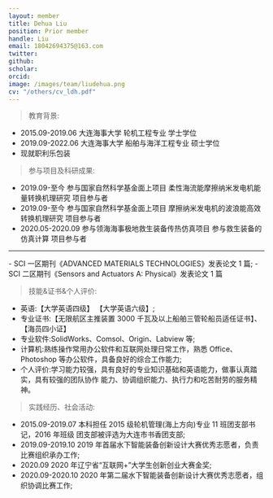 ```yaml
---
layout: member
title: Dehua Liu
position: Prior member
handle: Liu
email: 18042694375@163.com
twitter: 
github: 
scholar:
orcid: 
image: /images/team/liudehua.png
cv: "/others/cv_ldh.pdf"
---
```


> 教育背景:

- 2015.09-2019.06 大连海事大学 轮机工程专业 学士学位
- 2019.09-2022.06 大连海事大学 船舶与海洋工程专业 硕士学位
- 现就职利乐包装



> 参与项目及科研成果:

- 2019.09-至今 参与国家自然科学基金面上项目 柔性海流能摩擦纳米发电机能量转换机理研究 项目参与者
- 2019.09-至今 参与国家自然科学基金面上项目 摩擦纳米发电机的波浪能高效转换机理研究 项目参与者
- 2020.05-2020.09 参与领海海事极地救生装备传热仿真项目 参与救生装备的仿真计算 项目参与者 
<hr>
- SCI 一区期刊《ADVANCED MATERIALS TECHNOLOGIES》发表论文 1 篇;
- SCI 二区期刊《Sensors and Actuators A: Physical》发表论文 1 篇

> 技能&证书&个人评价:

- 英语:【大学英语四级】 【大学英语六级】;
- 专业证书:【无限航区主推装置 3000 千瓦及以上船舶三管轮船员适任证书】、【海员四小证】 
- 专业软件:SolidWorks、Comsol、Origin、Labview 等;
- 计算机:熟练操作常用办公软件和互联网处理日常工作，熟悉 Office、Photoshop 等办公软件，具备良好的综合工作能力; 
- 个人评价:学习能力较强，具有良好的专业知识基础和英语能力，做事认真踏实，具有较强的团队协作 能力、协调组织能力、执行力和吃苦耐劳的服务精神。

> 实践经历、社会活动:

- 2015.09-2019.07 本科担任 2015 级轮机管理(海上方向)专业 11 班团支部书记，2016 年班级 团支部被评选为大连市书香团支部;
- 2019.09-2019.10 2019 年首届水下智能装备创新设计大赛优秀志愿者，负责比赛组织承办工作;
- 2020.09 2020 年辽宁省“互联网+”大学生创新创业大赛金奖;
- 2020.09-2020.10 2020 年第二届水下智能装备创新设计大赛优秀志愿者，组织协调比赛工作;
